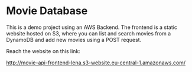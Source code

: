 # Movie Database

This is a demo project using an AWS Backend.
The frontend is a static website hosted on S3, where you can list and search movies from a DynamoDB and add new movies using a POST request.


Reach the website on this link:

http://movie-api-frontend-lena.s3-website.eu-central-1.amazonaws.com/